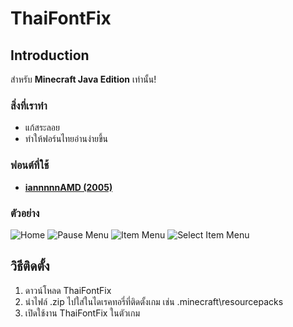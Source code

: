 # ThaiFontFix

## Introduction

สำหรับ **Minecraft Java Edition** เท่านั้น!

### สิ่งที่เราทำ
- แก้สระลอย
- ทำให้ฟอร์นไทยอ่านง่ายขึ้น

### ฟอนต์ที่ใช้
- **[iannnnnAMD (2005)](https://www.f0nt.com/release/iannnnnamd/)**

### ตัวอย่าง
![Home](https://cdn.jsdelivr.net/gh/hewkawar/ThaiFontFix@main/image/home.png)
![Pause Menu](https://cdn.jsdelivr.net/gh/hewkawar/ThaiFontFix@main/image/pause_menu.png)
![Item Menu](https://cdn.jsdelivr.net/gh/hewkawar/ThaiFontFix@main/image/item_menu.png)
![Select Item Menu](https://cdn.jsdelivr.net/gh/hewkawar/ThaiFontFix@main/image/select_item_menu.png)

## วิธีติดตั้ง
1. ดาวน์โหลด ThaiFontFix
2. นำไฟล์ .zip ไปใส่ในไดเรคทอรี่ที่ติดตั้งเกม เช่น .minecraft\resourcepacks
3. เปิดใช้งาน ThaiFontFix ในตัวเกม